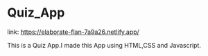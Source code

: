 # Quiz_App
link: https://elaborate-flan-7a9a26.netlify.app/

This is a Quiz App.I made this App using HTML,CSS and Javascript.
